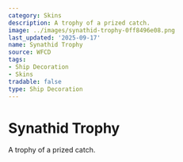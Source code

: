 ```yaml
---
category: Skins
description: A trophy of a prized catch.
image: ../images/synathid-trophy-0ff8496e08.png
last_updated: '2025-09-17'
name: Synathid Trophy
source: WFCD
tags:
- Ship Decoration
- Skins
tradable: false
type: Ship Decoration
---
```


# Synathid Trophy

A trophy of a prized catch.

